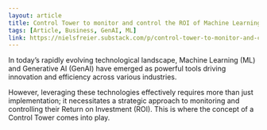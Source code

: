 ```yaml
---
layout: article
title: Control Tower to monitor and control the ROI of Machine Learning and GenAI Use Cases in the Industry
tags: [Article, Business, GenAI, ML]
link: https://nielsfreier.substack.com/p/control-tower-to-monitor-and-control
---
```


In today’s rapidly evolving technological landscape, Machine Learning (ML) and Generative AI (GenAI) have emerged as powerful tools driving innovation and efficiency across various industries.

However, leveraging these technologies effectively requires more than just implementation; it necessitates a strategic approach to monitoring and controlling their Return on Investment (ROI). This is where the concept of a Control Tower comes into play.
